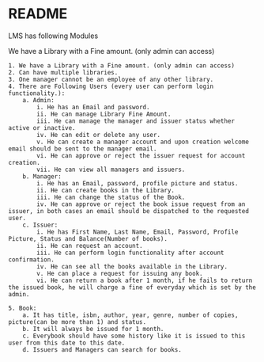 # README
LMS has following Modules

We have a Library with a Fine amount. (only admin can access)


    1. We have a Library with a Fine amount. (only admin can access)
    2. Can have multiple libraries.
    3. One manager cannot be an employee of any other library.
    4. There are Following Users (every user can perform login functionality.):
        a. Admin:
            i. He has an Email and password.
            ii. He can manage Library Fine Amount.
            iii. He can manage the manager and issuer status whether active or inactive.
            iv. He can edit or delete any user.
            v. He can create a manager account and upon creation welcome email should be sent to the manager email.
            vi. He can approve or reject the issuer request for account creation.
            vii. He can view all managers and issuers.
        b. Manager:
            i. He has an Email, password, profile picture and status.
            ii. He can create books in the Library.
            iii. He can change the status of the Book.
            iv. He can approve or reject the book issue request from an issuer, in both cases an email should be dispatched to the requested user.
        c. Issuer:
            i. He has First Name, Last Name, Email, Password, Profile Picture, Status and Balance(Number of books).
            ii. He can request an account.
            iii. He can perform login functionality after account confirmation.
            iv. He can see all the books available in the Library.
            v. He can place a request for issuing any book.
            vi. He can return a book after 1 month, if he fails to return the issued book, he will charge a fine of everyday which is set by the admin.

    5. Book:
        a. It has title, isbn, author, year, genre, number of copies, picture(can be more than 1) and status.
        b. It will always be issued for 1 month.
        c. Everybook should have some history like it is issued to this user from this date to this date.
        d. Issuers and Managers can search for books.

